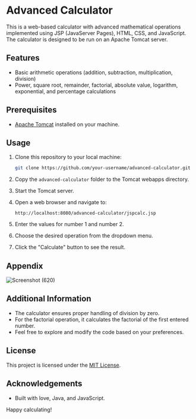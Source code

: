 # Advanced Calculator

This is a web-based calculator with advanced mathematical operations implemented using JSP (JavaServer Pages), HTML, CSS, and JavaScript. The calculator is designed to be run on an Apache Tomcat server.

## Features

- Basic arithmetic operations (addition, subtraction, multiplication, division)
- Power, square root, remainder, factorial, absolute value, logarithm, exponential, and percentage calculations

## Prerequisites

- [Apache Tomcat](http://tomcat.apache.org/) installed on your machine.

## Usage

1. Clone this repository to your local machine:

    ```bash
    git clone https://github.com/your-username/advanced-calculator.git
    ```

2. Copy the `advanced-calculator` folder to the Tomcat webapps directory.

3. Start the Tomcat server.

4. Open a web browser and navigate to:

    ```
    http://localhost:8080/advanced-calculator/jspcalc.jsp
    ```

5. Enter the values for number 1 and number 2.

6. Choose the desired operation from the dropdown menu.

7. Click the "Calculate" button to see the result.


## Appendix
![Screenshot (620)](https://github.com/akhilkv18/JSP_Calculator/assets/154727494/db2e8fdc-fa98-4f63-8bd5-339ec850f94b)
## Additional Information

- The calculator ensures proper handling of division by zero.
- For the factorial operation, it calculates the factorial of the first entered number.
- Feel free to explore and modify the code based on your preferences.

## License

This project is licensed under the [MIT License](LICENSE).

## Acknowledgements

- Built with love, Java, and JavaScript.

Happy calculating!
